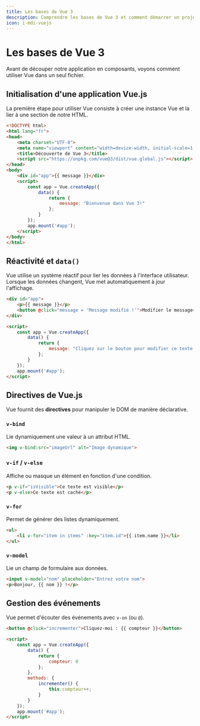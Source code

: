 ```yaml
---
title: Les bases de Vue 3
description: Comprendre les bases de Vue 3 et comment démarrer un projet
icon: i-mdi-vuejs
---
```


# Les bases de Vue 3

Avant de découper notre application en composants, voyons comment utiliser Vue dans un seul fichier.

## Initialisation d'une application Vue.js

La première étape pour utiliser Vue consiste à créer une instance Vue et la lier à une section de notre HTML.

```html
<!DOCTYPE html>
<html lang="fr">
<head>
    <meta charset="UTF-8">
    <meta name="viewport" content="width=device-width, initial-scale=1.0">
    <title>Découverte de Vue 3</title>
    <script src="https://unpkg.com/vue@3/dist/vue.global.js"></script>
</head>
<body>
    <div id="app">{{ message }}</div>
    <script>
        const app = Vue.createApp({
            data() {
                return {
                    message: "Bienvenue dans Vue 3!"
                };
            }
        });
        app.mount('#app');
    </script>
</body>
</html>
```

## Réactivité et `data()`

Vue utilise un système réactif pour lier les données à l'interface utilisateur. Lorsque les données changent, Vue met automatiquement à jour l'affichage.

```html
<div id="app">
    <p>{{ message }}</p>
    <button @click="message = 'Message modifié !'">Modifier le message</button>
</div>

<script>
    const app = Vue.createApp({
        data() {
            return {
                message: "Cliquez sur le bouton pour modifier ce texte."
            };
        }
    });
    app.mount('#app');
</script>
```

## Directives de Vue.js

Vue fournit des **directives** pour manipuler le DOM de manière déclarative.

### `v-bind`

Lie dynamiquement une valeur à un attribut HTML.

```html
<img v-bind:src="imageUrl" alt="Image dynamique">
```

### `v-if` / `v-else`

Affiche ou masque un élément en fonction d'une condition.

```html
<p v-if="isVisible">Ce texte est visible</p>
<p v-else>Ce texte est caché</p>
```

### `v-for`

Permet de générer des listes dynamiquement.

```html
<ul>
    <li v-for="item in items" :key="item.id">{{ item.name }}</li>
</ul>
```

### `v-model`

Lie un champ de formulaire aux données.

```html
<input v-model="nom" placeholder="Entrez votre nom">
<p>Bonjour, {{ nom }} !</p>
```

## Gestion des événements

Vue permet d'écouter des événements avec `v-on` (ou `@`).

```html
<button @click="incrementer">Cliquez-moi : {{ compteur }}</button>

<script>
    const app = Vue.createApp({
        data() {
            return {
                compteur: 0
            };
        },
        methods: {
            incrementer() {
                this.compteur++;
            }
        }
    });
    app.mount('#app');
</script>
```
